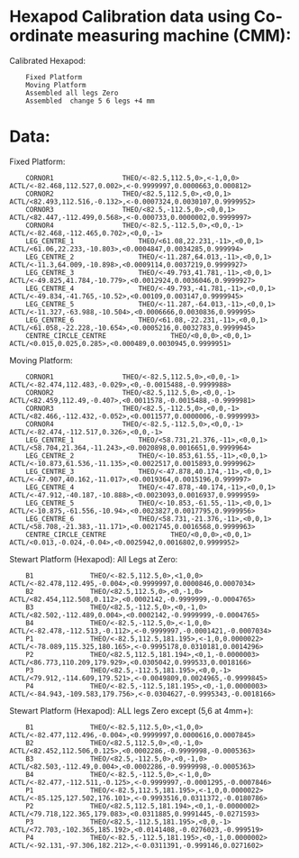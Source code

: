 # Hexapod Calibration data using Co-ordinate measuring machine (CMM):

Calibrated Hexapod: 

        Fixed Platform
        Moving Platform
        Assembled all legs Zero
        Assembled  change 5 6 legs +4 mm

# Data: 

Fixed Platform:

        CORNOR1    	            THEO/<-82.5,112.5,0>,<-1,0,0>	            ACTL/<-82.468,112.527,0.002>,<-0.9999997,0.0000663,0.000812>
        CORNOR2    	            THEO/<82.5,112.5,0>,<0,0,1>	            ACTL/<82.493,112.516,-0.132>,<-0.0007324,0.0030107,0.9999952>
        CORNOR3    	            THEO/<82.5,-112.5,0>,<0,0,1>	            ACTL/<82.447,-112.499,0.568>,<-0.000733,0.0000002,0.9999997>
        CORNOR4    	            THEO/<-82.5,-112.5,0>,<0,0,-1>	            ACTL/<-82.468,-112.465,0.702>,<0,0,-1>
        LEG_CENTRE_1	            THEO/<61.08,22.231,-11>,<0,0,1>	            ACTL/<61.06,22.233,-10.803>,<0.0004847,0.0034285,0.999994>
        LEG_CENTRE_2	            THEO/<-11.287,64.013,-11>,<0,0,1>	            ACTL/<-11.3,64.009,-10.898>,<0.0009114,0.0037219,0.9999927>
        LEG_CENTRE_3	            THEO/<-49.793,41.781,-11>,<0,0,1>	            ACTL/<-49.825,41.784,-10.779>,<0.0012924,0.0036046,0.9999927>
        LEG_CENTRE_4	            THEO/<-49.793,-41.781,-11>,<0,0,1>	            ACTL/<-49.834,-41.765,-10.52>,<0.00109,0.003147,0.9999945>
        LEG_CENTRE_5	            THEO/<-11.287,-64.013,-11>,<0,0,1>	            ACTL/<-11.327,-63.988,-10.504>,<0.0006666,0.0030836,0.999995>
        LEG_CENTRE_6	            THEO/<61.08,-22.231,-11>,<0,0,1>	            ACTL/<61.058,-22.228,-10.654>,<0.0005216,0.0032783,0.9999945>
        CENTRE_CIRCLE_CENTRE	            THEO/<0,0,0>,<0,0,1>	            ACTL/<0.015,0.025,0.285>,<0.000489,0.0030945,0.9999951>


Moving Platform:


        CORNOR1    	            THEO/<-82.5,112.5,0>,<0,0,-1>	            ACTL/<-82.474,112.483,-0.029>,<0,-0.0015488,-0.9999988>
        CORNOR2    	            THEO/<82.5,112.5,0>,<0,0,-1>	            ACTL/<82.459,112.49,-0.407>,<0.0011578,-0.0015488,-0.9999981>
        CORNOR3    	            THEO/<82.5,-112.5,0>,<0,0,-1>	            ACTL/<82.466,-112.432,-0.052>,<0.0011577,0.0000006,-0.9999993>
        CORNOR4    	            THEO/<-82.5,-112.5,0>,<0,0,-1>	            ACTL/<-82.474,-112.517,0.326>,<0,0,-1>
        LEG_CENTRE_1	            THEO/<58.731,21.376,-11>,<0,0,1>	            ACTL/<58.704,21.364,-11.243>,<0.0020898,0.0016651,0.9999964>
        LEG_CENTRE_2	            THEO/<-10.853,61.55,-11>,<0,0,1>	            ACTL/<-10.873,61.536,-11.135>,<0.0022517,0.0015893,0.9999962>
        LEG_CENTRE_3	            THEO/<-47.878,40.174,-11>,<0,0,1>	            ACTL/<-47.907,40.162,-11.017>,<0.0019364,0.0015196,0.999997>
        LEG_CENTRE_4	            THEO/<-47.878,-40.174,-11>,<0,0,1>	            ACTL/<-47.912,-40.187,-10.888>,<0.0023093,0.0016937,0.9999959>
        LEG_CENTRE_5	            THEO/<-10.853,-61.55,-11>,<0,0,1>	            ACTL/<-10.875,-61.556,-10.94>,<0.0023827,0.0017795,0.9999956>
        LEG_CENTRE_6	            THEO/<58.731,-21.376,-11>,<0,0,1>	            ACTL/<58.708,-21.383,-11.171>,<0.0021745,0.0016568,0.9999963>
        CENTRE_CIRCLE_CENTRE	            THEO/<0,0,0>,<0,0,1>	            ACTL/<0.013,-0.024,-0.04>,<0.0025942,0.0016802,0.9999952>


Stewart Platform (Hexapod): All Legs at Zero:

        B1	            THEO/<-82.5,112.5,0>,<1,0,0>	            ACTL/<-82.478,112.495,-0.004>,<0.9999997,0.0000846,0.0007034>
        B2	            THEO/<82.5,112.5,0>,<0,-1,0>	            ACTL/<82.454,112.508,0.112>,<0.0002142,-0.9999999,-0.0004765>
        B3	            THEO/<82.5,-112.5,0>,<0,-1,0>	            ACTL/<82.502,-112.489,0.004>,<0.0002142,-0.9999999,-0.0004765>
        B4	            THEO/<-82.5,-112.5,0>,<-1,0,0>	            ACTL/<-82.478,-112.513,-0.112>,<-0.9999997,-0.0001421,-0.0007034>
        P1	            THEO/<-82.5,112.5,181.195>,<-1,0,0.0000022>	            ACTL/<-78.089,115.325,180.165>,<-0.9995178,0.0310181,0.0014296>
        P2	            THEO/<82.5,112.5,181.194>,<0,1,-0.0000003>	            ACTL/<86.773,110.209,179.929>,<0.0305042,0.999533,0.0018166>
        P3	            THEO/<82.5,-112.5,181.195>,<0,0,-1>	            ACTL/<79.912,-114.609,179.521>,<-0.0049809,0.0024965,-0.9999845>
        P4	            THEO/<-82.5,-112.5,181.195>,<0,-1,0.0000003>	            ACTL/<-84.943,-109.583,179.756>,<-0.0304627,-0.9995343,-0.0018166>


Stewart Platform (Hexapod): ALL legs Zero except (5,6 at 4mm+):

        B1	            THEO/<-82.5,112.5,0>,<1,0,0>	            ACTL/<-82.477,112.496,-0.004>,<0.9999997,0.0000616,0.0007845>
        B2	            THEO/<82.5,112.5,0>,<0,-1,0>	            ACTL/<82.452,112.506,0.125>,<0.0002286,-0.9999998,-0.0005363>
        B3	            THEO/<82.5,-112.5,0>,<0,-1,0>	            ACTL/<82.503,-112.49,0.004>,<0.0002286,-0.9999998,-0.0005363>
        B4	            THEO/<-82.5,-112.5,0>,<-1,0,0>	            ACTL/<-82.477,-112.511,-0.125>,<-0.9999997,-0.0001295,-0.0007846>
        P1	            THEO/<-82.5,112.5,181.195>,<-1,0,0.0000022>	            ACTL/<-85.125,127.502,176.101>,<-0.9993516,0.0311372,-0.0180786>
        P2	            THEO/<82.5,112.5,181.194>,<0,1,-0.0000002>	            ACTL/<79.718,122.365,179.083>,<0.0311885,0.9991445,-0.0271593>
        P3	            THEO/<82.5,-112.5,181.195>,<0,0,-1>	            ACTL/<72.703,-102.365,185.192>,<0.0141408,-0.0276023,-0.999519>
        P4	            THEO/<-82.5,-112.5,181.195>,<0,-1,0.0000002>	            ACTL/<-92.131,-97.306,182.212>,<-0.0311391,-0.999146,0.0271602>


    
